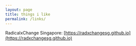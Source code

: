 ```yaml
---
layout: page
title: things i like
permalink: /links/
---
```


RadicalxChange Singapore: [https://radxchangesg.github.io](https://radxchangesg.github.io)
